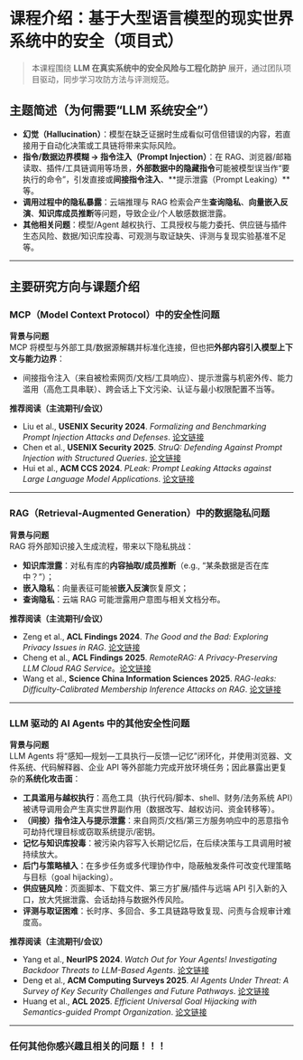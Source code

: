 # 课程介绍：基于大型语言模型的现实世界系统中的安全（项目式）

> 本课程围绕 **LLM 在真实系统中的安全风险与工程化防护** 展开，通过团队项目驱动，同步学习攻防方法与评测规范。

## 主题简述（为何需要“LLM 系统安全”）
- **幻觉（Hallucination）**：模型在缺乏证据时生成看似可信但错误的内容，若直接用于自动化决策或工具链将带来实际风险。  
- **指令/数据边界模糊 → 指令注入（Prompt Injection）**：在 RAG、浏览器/邮箱读取、插件/工具链调用等场景，**外部数据中的隐藏指令**可能被模型误当作“要执行的命令”，引发直接或**间接指令注入**、**提示泄露（Prompt Leaking）**等。  
- **调用过程中的隐私暴露**：云端推理与 RAG 检索会产生**查询隐私**、**向量嵌入反演**、**知识库成员推断**等问题，导致企业/个人敏感数据泄露。  
- **其他相关问题**：模型/Agent 越权执行、工具授权与能力委托、供应链与插件生态风险、数据/知识库投毒、可观测与取证缺失、评测与复现实验基准不足等。

---

## 主要研究方向与课题介绍

### MCP（Model Context Protocol）中的安全性问题
**背景与问题**  
MCP 将模型与外部工具/数据源解耦并标准化连接，但也把**外部内容引入模型上下文与能力边界**：  
- 间接指令注入（来自被检索网页/文档/工具响应）、提示泄露与机密外传、能力滥用（高危工具串联）、跨会话上下文污染、认证与最小权限配置不当等。  

**推荐阅读（主流期刊/会议）**  
- Liu et al., **USENIX Security 2024**. *Formalizing and Benchmarking Prompt Injection Attacks and Defenses*. [论文链接](https://www.usenix.org/system/files/usenixsecurity24-liu-yupei.pdf)  
- Chen et al., **USENIX Security 2025**. *StruQ: Defending Against Prompt Injection with Structured Queries*. [论文链接](https://www.usenix.org/system/files/usenixsecurity25-chen-sizhe.pdf)  
- Hui et al., **ACM CCS 2024**. *PLeak: Prompt Leaking Attacks against Large Language Model Applications*. [论文链接](https://dl.acm.org/doi/10.1145/3658644.3670370)

---

### RAG（Retrieval-Augmented Generation）中的数据隐私问题
**背景与问题**  
RAG 将外部知识接入生成流程，带来以下隐私挑战：  
- **知识库泄露**：对私有库的**内容抽取/成员推断**（e.g., “某条数据是否在库中？”）；  
- **嵌入隐私**：向量表征可能被**嵌入反演**恢复原文；  
- **查询隐私**：云端 RAG 可能泄露用户意图与相关文档分布。  

**推荐阅读（主流期刊/会议）**  
- Zeng et al., **ACL Findings 2024**. *The Good and the Bad: Exploring Privacy Issues in RAG*. [论文链接](https://aclanthology.org/2024.findings-acl.267/)  
- Cheng et al., **ACL Findings 2025**. *RemoteRAG: A Privacy-Preserving LLM Cloud RAG Service*。[论文链接](https://aclanthology.org/2025.findings-acl.197/)  
- Wang et al., **Science China Information Sciences 2025**. *RAG-leaks: Difficulty-Calibrated Membership Inference Attacks on RAG*. [论文链接](https://link.springer.com/article/10.1007/s11432-024-4441-4)  

---

### LLM 驱动的 AI Agents 中的其他安全性问题
**背景与问题**  
LLM Agents 将“感知—规划—工具执行—反馈—记忆”闭环化，并使用浏览器、文件系统、代码解释器、企业 API 等外部能力完成开放环境任务；因此暴露出更复杂的**系统化攻击面**：  
- **工具滥用与越权执行**：高危工具（执行代码/脚本、shell、财务/法务系统 API）被诱导调用会产生真实世界副作用（数据改写、越权访问、资金转移等）。  
- **（间接）指令注入与提示泄露**：来自网页/文档/第三方服务响应中的恶意指令可劫持代理目标或窃取系统提示/密钥。  
- **记忆与知识库投毒**：被污染内容写入长期记忆后，在后续决策与工具调用时被持续放大。  
- **后门与策略植入**：在多步任务或多代理协作中，隐蔽触发条件可改变代理策略与目标（goal hijacking）。  
- **供应链风险**：页面脚本、下载文件、第三方扩展/插件与远端 API 引入新的入口，放大凭据泄露、会话劫持与数据外传风险。  
- **评测与取证困难**：长时序、多回合、多工具链路导致复现、问责与合规审计难度高。

**推荐阅读（主流期刊/会议）**  
- Yang et al., **NeurIPS 2024**. *Watch Out for Your Agents! Investigating Backdoor Threats to LLM-Based Agents*. [论文链接](https://proceedings.neurips.cc/paper_files/paper/2024/file/b6e9d6f4f3428cd5f3f9e9bbae2cab10-Paper-Conference.pdf)  
- Deng et al., **ACM Computing Surveys 2025**. *AI Agents Under Threat: A Survey of Key Security Challenges and Future Pathways*. [论文链接](https://dl.acm.org/doi/10.1145/3716628)  
- Huang et al., **ACL 2025**. *Efficient Universal Goal Hijacking with Semantics-guided Prompt Organization*. [论文链接](https://aclanthology.org/2025.acl-long.290.pdf)

---

### 任何其他你感兴趣且相关的问题！！！

